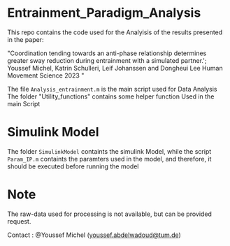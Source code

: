 # Entrainment_Paradigm_Analysis

This repo contains the code used for the Analyisis of the results presented in the paper: 

"Coordination tending towards an anti-phase relationship determines greater sway reduction during entrainment with a   simulated  partner.'; Youssef Michel, Katrin Schulleri, Leif Johanssen and Dongheui Lee Human Movement Science 2023 " 

The file `Analysis_entrainment.m` is the main script used for Data Analysis 
The folder "Utility_functions" contains some helper function Used in the main Script 

# Simulink Model 

The folder `SimulinkModel` containts the simulink Model, while the script `Param_IP.m` containts the paramters used in the model, and therefore, it should be executed before running the model 

# Note

The raw-data used for processing is not available, but can be provided request. 

Contact : @Youssef Michel (youssef.abdelwadoud@tum.de) 


                                            
